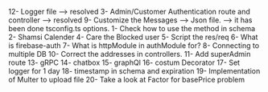 12- Logger file --> resolved
3- Admin/Customer Authentication route and controller --> resolved
9- Customize the Messages --> Json file. --> it has been done tsconfig.ts options.
1- Check how to use the method in schema
2- Shamsi Calender
4- Care the Blocked user
5- Script the res/req
6- What is firebase-auth
7- What is httpModule in authModule for?
8- Connecting to multiple DB
10- Correct the addresses in controllers.
11- Add superAdmin route
13- gRPC
14- chatbox
15- graphQl
16- costum Decorator
17- Set logger for 1 day
18- timestamp in schema and expiration
19- Implementation of Multer to upload file
20- Take a look at Factor for basePrice problem